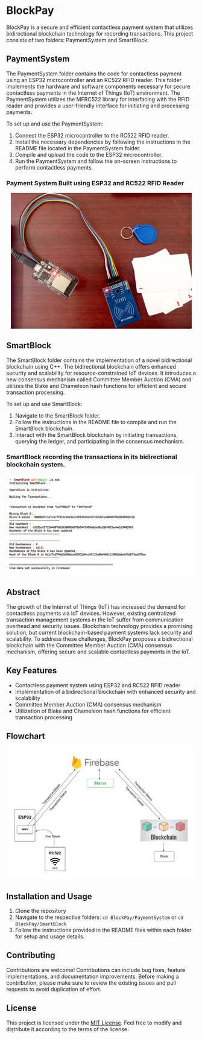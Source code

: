 # BlockPay

BlockPay is a secure and efficient contactless payment system that utilizes bidirectional blockchain technology for recording transactions. This project consists of two folders: PaymentSystem and SmartBlock.

## PaymentSystem

The PaymentSystem folder contains the code for contactless payment using an ESP32 microcontroller and an RC522 RFID reader. This folder implements the hardware and software components necessary for secure contactless payments in the Internet of Things (IoT) environment. The PaymentSystem utilizes the MFRC522 library for interfacing with the RFID reader and provides a user-friendly interface for initiating and processing payments.

To set up and use the PaymentSystem:

1. Connect the ESP32 microcontroller to the RC522 RFID reader.
2. Install the necessary dependencies by following the instructions in the README file located in the PaymentSystem folder.
3. Compile and upload the code to the ESP32 microcontroller.
4. Run the PaymentSystem and follow the on-screen instructions to perform contactless payments.

### Payment System Built using ESP32 and RC522 RFID Reader
<p align="center">
  <img src="BlockPay.jpg" alt="BlockPay" width="480">
</p>

## SmartBlock

The SmartBlock folder contains the implementation of a novel bidirectional blockchain using C++. The bidirectional blockchain offers enhanced security and scalability for resource-constrained IoT devices. It introduces a new consensus mechanism called Committee Member Auction (CMA) and utilizes the Blake and Chameleon hash functions for efficient and secure transaction processing.

To set up and use SmartBlock:

1. Navigate to the SmartBlock folder.
2. Follow the instructions in the README file to compile and run the SmartBlock blockchain.
3. Interact with the SmartBlock blockchain by initiating transactions, querying the ledger, and participating in the consensus mechanism.

### SmartBlock recording the transactions in its bidirectional blockchain system.

<p align="center">
  <img src="smartblock-transaction.png" alt="SmartBlock" width="640">
</p>

## Abstract

The growth of the Internet of Things (IoT) has increased the demand for contactless payments via IoT devices. However, existing centralized transaction management systems in the IoT suffer from communication overhead and security issues. Blockchain technology provides a promising solution, but current blockchain-based payment systems lack security and scalability. To address these challenges, BlockPay proposes a bidirectional blockchain with the Committee Member Auction (CMA) consensus mechanism, offering secure and scalable contactless payments in the IoT.

## Key Features

- Contactless payment system using ESP32 and RC522 RFID reader
- Implementation of a bidirectional blockchain with enhanced security and scalability
- Committee Member Auction (CMA) consensus mechanism
- Utilization of Blake and Chameleon hash functions for efficient transaction processing

## Flowchart 

<p align="center">
  <img src="Flowchart.png" alt="SmartBlock" width="640">
</p>

## Installation and Usage

1. Clone the repository
2. Navigate to the respective folders: `cd BlockPay/PaymentSystem` or `cd BlockPay/SmartBlock`
3. Follow the instructions provided in the README files within each folder for setup and usage details.

## Contributing

Contributions are welcome! Contributions can include bug fixes, feature implementations, and documentation improvements. Before making a contribution, please make sure to review the existing issues and pull requests to avoid duplication of effort.

## License

This project is licensed under the [MIT License](LICENSE). Feel free to modify and distribute it according to the terms of the license.
